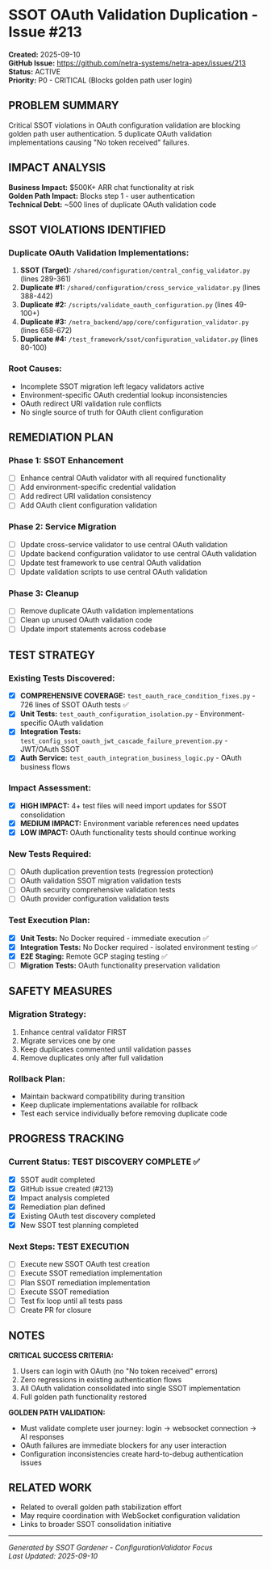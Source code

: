 # SSOT OAuth Validation Duplication - Issue #213

**Created:** 2025-09-10  
**GitHub Issue:** https://github.com/netra-systems/netra-apex/issues/213  
**Status:** ACTIVE  
**Priority:** P0 - CRITICAL (Blocks golden path user login)

## PROBLEM SUMMARY

Critical SSOT violations in OAuth configuration validation are blocking golden path user authentication. 5 duplicate OAuth validation implementations causing "No token received" failures.

## IMPACT ANALYSIS

**Business Impact:** $500K+ ARR chat functionality at risk  
**Golden Path Impact:** Blocks step 1 - user authentication  
**Technical Debt:** ~500 lines of duplicate OAuth validation code

## SSOT VIOLATIONS IDENTIFIED

### Duplicate OAuth Validation Implementations:
1. **SSOT (Target):** `/shared/configuration/central_config_validator.py` (lines 289-361)
2. **Duplicate #1:** `/shared/configuration/cross_service_validator.py` (lines 388-442) 
3. **Duplicate #2:** `/scripts/validate_oauth_configuration.py` (lines 49-100+)
4. **Duplicate #3:** `/netra_backend/app/core/configuration_validator.py` (lines 658-672)
5. **Duplicate #4:** `/test_framework/ssot/configuration_validator.py` (lines 80-100)

### Root Causes:
- Incomplete SSOT migration left legacy validators active
- Environment-specific OAuth credential lookup inconsistencies
- OAuth redirect URI validation rule conflicts
- No single source of truth for OAuth client configuration

## REMEDIATION PLAN

### Phase 1: SSOT Enhancement
- [ ] Enhance central OAuth validator with all required functionality
- [ ] Add environment-specific credential validation
- [ ] Add redirect URI validation consistency
- [ ] Add OAuth client configuration validation

### Phase 2: Service Migration  
- [ ] Update cross-service validator to use central OAuth validation
- [ ] Update backend configuration validator to use central OAuth validation
- [ ] Update test framework to use central OAuth validation
- [ ] Update validation scripts to use central OAuth validation

### Phase 3: Cleanup
- [ ] Remove duplicate OAuth validation implementations
- [ ] Clean up unused OAuth validation code
- [ ] Update import statements across codebase

## TEST STRATEGY

### Existing Tests Discovered:
- [x] **COMPREHENSIVE COVERAGE:** `test_oauth_race_condition_fixes.py` - 726 lines of SSOT OAuth tests ✅
- [x] **Unit Tests:** `test_oauth_configuration_isolation.py` - Environment-specific OAuth validation
- [x] **Integration Tests:** `test_config_ssot_oauth_jwt_cascade_failure_prevention.py` - JWT/OAuth SSOT
- [x] **Auth Service:** `test_oauth_integration_business_logic.py` - OAuth business flows

### Impact Assessment:
- [x] **HIGH IMPACT:** 4+ test files will need import updates for SSOT consolidation
- [x] **MEDIUM IMPACT:** Environment variable references need updates
- [x] **LOW IMPACT:** OAuth functionality tests should continue working

### New Tests Required:
- [ ] OAuth duplication prevention tests (regression protection)
- [ ] OAuth validation SSOT migration validation tests
- [ ] OAuth security comprehensive validation tests
- [ ] OAuth provider configuration validation tests

### Test Execution Plan:
- [x] **Unit Tests:** No Docker required - immediate execution ✅
- [x] **Integration Tests:** No Docker required - isolated environment testing ✅  
- [x] **E2E Staging:** Remote GCP staging testing ✅
- [ ] **Migration Tests:** OAuth functionality preservation validation

## SAFETY MEASURES

### Migration Strategy:
1. Enhance central validator FIRST
2. Migrate services one by one
3. Keep duplicates commented until validation passes
4. Remove duplicates only after full validation

### Rollback Plan:
- Maintain backward compatibility during transition
- Keep duplicate implementations available for rollback
- Test each service individually before removing duplicate code

## PROGRESS TRACKING

### Current Status: TEST DISCOVERY COMPLETE ✅
- [x] SSOT audit completed
- [x] GitHub issue created (#213)
- [x] Impact analysis completed
- [x] Remediation plan defined
- [x] Existing OAuth test discovery completed
- [x] New SSOT test planning completed

### Next Steps: TEST EXECUTION
- [ ] Execute new SSOT OAuth test creation
- [ ] Execute SSOT remediation implementation
- [ ] Plan SSOT remediation implementation
- [ ] Execute SSOT remediation
- [ ] Test fix loop until all tests pass
- [ ] Create PR for closure

## NOTES

**CRITICAL SUCCESS CRITERIA:**
1. Users can login with OAuth (no "No token received" errors)
2. Zero regressions in existing authentication flows
3. All OAuth validation consolidated into single SSOT implementation
4. Full golden path functionality restored

**GOLDEN PATH VALIDATION:**
- Must validate complete user journey: login → websocket connection → AI responses
- OAuth failures are immediate blockers for any user interaction
- Configuration inconsistencies create hard-to-debug authentication issues

## RELATED WORK

- Related to overall golden path stabilization effort
- May require coordination with WebSocket configuration validation
- Links to broader SSOT consolidation initiative

---
*Generated by SSOT Gardener - ConfigurationValidator Focus*  
*Last Updated: 2025-09-10*
